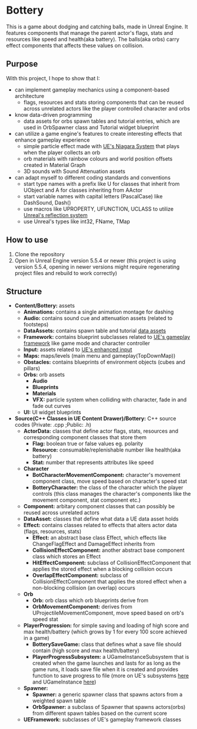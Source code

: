 # Bottery
This is a game about dodging and catching balls, made in Unreal Engine. It features components that manage the parent actor's flags, stats and resources like speed and health(aka battery). The balls(aka orbs) carry effect components that affects these values on collision.

## Purpose
With this project, I hope to show that I:
- can implement gameplay mechanics using a component-based architecture
  - flags, resources and stats storing components that can be reused across unrelated actors like the player controlled character and orbs
- know data-driven programming
  - data assets for orbs spawn tables and tutorial entries, which are used in OrbSpawner class and Tutorial widget blueprint
- can utilize a game engine's features to create interesting effects that enhance gameplay experience
  - simple particle effect made with [UE's Niagara System](https://dev.epicgames.com/documentation/en-us/unreal-engine/creating-visual-effects-in-niagara-for-unreal-engine) that plays when the player collects an orb
  - orb materials with rainbow colours and world position offsets created in Material Graph
  - 3D sounds with Sound Attenuation assets
- can adapt myself to different coding standards and conventions
  - start type names with a prefix like U for classes that inherit from UObject and A for classes inheriting from AActor
  - start variable names with capital letters (PascalCase) like DashSound, Dash()
  - use macros like UPROPERTY, UFUNCTION, UCLASS to utilize [Unreal's reflection system](https://dev.epicgames.com/documentation/en-us/unreal-engine/reflection-system-in-unreal-engine)
  - use Unreal's types like int32, FName, TMap

## How to use
1. Clone the repository
2. Open in Unreal Engine version 5.5.4 or newer (this project is using version 5.5.4, opening in newer versions might require regenerating project files and rebuild to work correctly)

## Structure
- **Content/Bottery:** assets
  - **Animations:** contains a single animation montage for dashing
  - **Audio:** contains sound cue and attenuation assets (related to footsteps)
  - **DataAssets:** contains spawn table and tutorial [data assets](https://dev.epicgames.com/documentation/en-us/unreal-engine/data-assets-in-unreal-engine)
  - **Framework:** contains blueprint subclasses related to [UE's gameplay framework](https://dev.epicgames.com/documentation/en-us/unreal-engine/gameplay-framework-in-unreal-engine) like game mode and character controller
  - **Input:** assets related to [UE's enhanced input](https://dev.epicgames.com/documentation/en-us/unreal-engine/enhanced-input-in-unreal-engine)
  - **Maps:** maps/levels (main menu and gameplay(TopDownMap))
  - **Obstacles:** contains blueprints of environment objects (cubes and pillars)
  - **Orbs:** orb assets
    - **Audio**
    - **Blueprints**
    - **Materials**
    - **VFX:** particle system when colliding with character, fade in and fade out curves
  - **UI:** UI widget blueprints
- **Source(C++ Classes in UE Content Drawer)/Bottery:** C++ source codes (Private: .cpp ;Public: .h)
  - **ActorData:** classes that define actor flags, stats, resources and corresponding component classes that store them
    - **Flag:** boolean true or false values eg. polarity
    - **Resource:** consumable/replenishable number like health(aka battery)
    - **Stat:** number that represents attributes like speed
  - **Character**
    - **BotCharacterMovementComponent:** character's movement component class, move speed based on character's speed stat
    - **BotteryCharacter:** the class of the character which the player controls (this class manages the character's components like the movement component, stat component etc.)
  - **Component:** arbitary component classes that can possibly be reused across unrelated actors
  - **DataAsset:** classes that define what data a UE data asset holds
  - **Effect:** contains classes related to effects that alters actor data (flags, resources, stats)
    - **Effect:** an abstract base class Effect, which effects like ChangeFlagEffect and DamageEffect inherits from
    - **CollisionEffectComponent:** another abstract base component class which stores an Effect
    - **HitEffectComponent:** subclass of CollisionEffectComponent that applies the stored effect when a blocking collision occurs
    - **OverlapEffectComponent:** subclass of CollisionEffectComponent that applies the stored effect when a non-blocking collision (an overlap) occurs
  - **Orb**
    - **Orb:** orb class which orb blueprints derive from
    - **OrbMovementComponent:** derives from UProjectileMovementComponent, move speed based on orb's speed stat
  - **PlayerProgression:** for simple saving and loading of high score and max health/battery (which grows by 1 for every 100 score achieved in a game)
    - **BotterySaveGame:** class that defines what a save file should contain (high score and max health/battery)
    - **PlayerProgressSubsystem:** a UGameInstanceSubsystem that is created when the game launches and lasts for as long as the game runs, it loads save file when it is created and provides function to save progress to file (more on  UE's subsystems [here](https://dev.epicgames.com/documentation/en-us/unreal-engine/programming-subsystems-in-unreal-engine) and UGameInstance [here](https://dev.epicgames.com/documentation/en-us/unreal-engine/API/Runtime/Engine/Engine/UGameInstance))
  - **Spawner:**
    - **Spawner:** a generic spawner class that spawns actors from a weighted spawn table
    - **OrbSpawner:** a subclass of Spawner that spawns actors(orbs) from different spawn tables based on the current score
  - **UEFramework:** subclasses of UE's gameplay framework classes